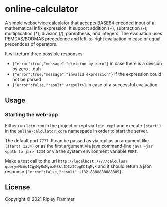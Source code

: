 # online-calculator

A simple webservice calculator that accepts BASE64 encoded input of a mathematical
infix expression. It support addition (+), subtraction (-), multiplication (*),
division (/), parenthesis, and integers. The evaluation uses PEMDAS/BODMAS precedence
and left-to-right evaluation in case of equal precendces of operators.

It will return three possible responses:
* `{"error":true,"message":"division by zero"}` in case there is a division by zero ...duh
* `{"error":true,"message":"invalid expression"}` if the expression could not be parsed
* `{"error":false,"result":<result>}` in case of a successful evaluation

## Usage

### Starting the web-app

Either run `lein run` in the project or repl via `lein repl` and execute `(start!)` in
the `online-calculator.core` namespace in order to start the server.

The default port `7777`. It can be passed as via repl as an argument like `(start! 1234)`
or as the first argument via java command-line `java -jar <path to jar> 1234` or via the
system environment variable `PORT`.

Make a test call to the url `http://localhost:7777/calculus?query=MiAqICgyMy8oMyozKSktIDIzICogKDIqMyk` and it should return a json response `{"error":false,"result":-132.8888888888889}`.

## License

Copyright © 2021 Ripley Flammer
